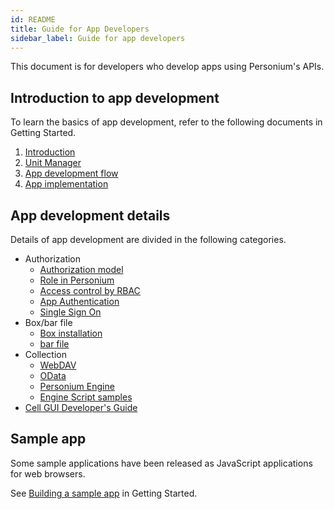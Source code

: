 ```yaml
---
id: README
title: Guide for App Developers
sidebar_label: Guide for app developers
---
```


This document is for developers who develop apps using Personium's APIs.

## Introduction to app development

To learn the basics of app development, refer to the following documents in Getting Started.

1. [Introduction](../getting-stared/appdev-introduction.md)
2. [Unit Manager](../getting-stared/appdev-management-tool.md)
3. [App development flow](../getting-stared/appdev-process.md)
4. [App implementation](../getting-stared/appdev-impl.md)

## App development details

Details of app development are divided in the following categories.

- Authorization
  - [Authorization model](../user_guide/003_Auth.md)
  - [Role in Personium](./Roles.md)
  - [Access control by RBAC](../apiref/006_Access_Control.md)
  - [App Authentication](./app_authn.md)
  - [Single Sign On](./launch_from_homeapp.md)
- Box/bar file
  - [Box installation](../apiref/007_Box_install.md)
  - [bar file](../apiref/301_Bar_File.md)
- Collection
  - [WebDAV](../user_guide/007_WebDAV_model.md)
  - [OData](./using_odata.md)
  - [Personium Engine](./Personium-Engine.md)
  - [Engine Script samples](./671_Engine_Script_Samples.md)
- [Cell GUI Developer's Guide](../cell-gui-developer/README.md)

## Sample app

Some sample applications have been released as JavaScript applications for web browsers.

See [Building a sample app](../getting-started/setup-sample-apps.md) in Getting Started.
